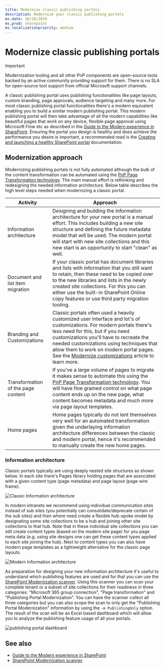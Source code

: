 ```yaml
---
title: Modernize classic publishing portals
description: Modernize your classic publishing portals
ms.date: 10/10/2019
ms.prod: sharepoint
ms.localizationpriority: medium
---
```


# Modernize classic publishing portals

> [!IMPORTANT]
> Modernization tooling and all other PnP components are open-source tools backed by an active community providing support for them. There is no SLA for open-source tool support from official Microsoft support channels.

A classic publishing portal uses publishing functionalities like page layouts, custom branding, page approvals, audience targeting and many more. For most classic publishing portal functionalities there's a modern equivalent enabling you to build a similar modern publishing portal. This modern publishing portal will then take advantage of all the modern capabilities like beautiful pages that work on any device, flexible page approval using Microsoft Flow etc as described in the [Guide to the Modern experience in SharePoint](https://docs.microsoft.com/sharepoint/guide-to-sharepoint-modern-experience). Ensuring the portal you design is healthy and does achieve the performance you desire is important, a recommended read is the [Creating and launching a healthy SharePoint portal](https://docs.microsoft.com/sharepoint/portal-health) documentation.

## Modernization approach

Modernizing publishing portals is not fully automated although the bulk of the content transformation can be automated using the [PnP Page Transformation technology](https://aka.ms/sppnp-pagetransformation). The main manual effort is rethinking and redesigning the needed information architecture. Below table describes the high level steps needed when modernizing a classic portal.

Activity | Approach
---------|---------
Information architecture | Designing and building the information architecture for your new portal is a manual effort. This includes building a new site structure and defining the future metadata model that will be used. The modern portal will start with new site collections and this new start is an opportunity to start "clean" as well.
Document and list item migration | If your classic portal has document libraries and lists with information that you still want to retain, then these need to be copied over to the new libraries and lists in the newly created site collections. For this you can either use the built-in SharePoint Online copy features or use third party migration tooling.
Branding and Customizations | Classic portals often used a heavily customized user interface and lot's of customizations. For modern portals there's less need for this, but if you need customizations you'll have to recreate the needed customizations using techniques that allow them to work on modern portal pages. See the [Modernize customizations](modernize-customizations.md) article to learn more.
Transformation of the page content | If you've a large volume of pages to migrate it makes sense to automate this using the [PnP Page Transformation technology](https://aka.ms/sppnp-pagetransformation). You will have fine grained control on what page content ends up on the new page, what content becomes metadata and much more via page layout templates.
Home pages | Home pages typically do not lent themselves very well for an automated transformation given the underlaying information architecture differences between the classic and modern portal, hence it's recommended to manually create the new home pages.

### Information architecture

Classic portals typically are using deeply nested site structures as shown below. In each site there's Pages library holding pages that are associated with a given content type (page metadata) and page layout (page wire frame).

![Classic Information architecture](media/modernize/classic&#32;information&#32;architecuture.png)

In modern intranets we recommend using individual communication sites instead of sub sites (you potentially can consolidate/deprecate certain of the sub sites) and then where need create a flexible hub-spoke model by designating some site collections to be a hub and joining other site collections to that hub. Note that in these individual site collections you can still create content types (based on the modern site page) for you page meta data (e.g. using site designs one can get these content types applied to each site joining the hub). Next to content types you can also have modern page templates as a lightweight alternative for the classic page layouts.

![Modern Information architecture](media/modernize/modern&#32;information&#32;architecture.png)

As preparation for designing your new information architecture it's useful to understand which publishing features are used and for that you can use the [SharePoint Modernization scanner](https://aka.ms/sppnp-modernizationscanner). Using this scanner you can scan your complete tenant or a subset of site collections for their readiness in three categories: "Microsoft 365 group connection", "Page transformation" and "Publishing Portal Modernization". You can have the scanner collect all three categories but you can also scope the scan to only get the "Publishing Portal Modernization" information by using the `-m PublishingOnly` option. The result of the scan will be an Excel based dashboard which will allow you to analyze the publishing feature usage of all your portals.

![publishing portal dashboard](media/modernize/publishingscanner_1.png)

## See also

- [Guide to the Modern experience in SharePoint](https://docs.microsoft.com/sharepoint/guide-to-sharepoint-modern-experience)
- [SharePoint Modernization scanner](https://aka.ms/sppnp-modernizationscanner)
